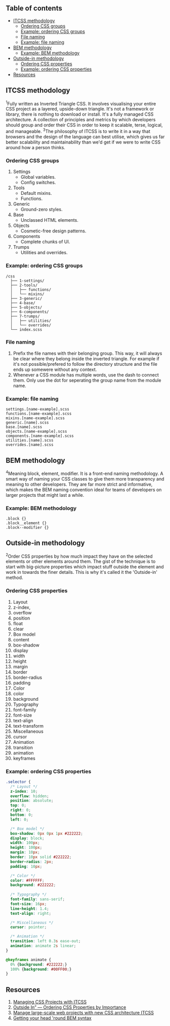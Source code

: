 ## Table of contents
- [ITCSS methodology](#itcss-methodology)
  + [Ordering CSS groups](#ordering-css-groups)
  + [Example: ordering CSS groups](#example-ordering-css-groups)
  + [File naming](#file-naming)
  + [Example: file naming](#example-file-naming)
- [BEM methodology](#bem-methodology)
  + [Example: BEM methodology](#example-bem-methodology)
- [Outside-in methodology](#outside-in-methodology)
  + [Ordering CSS properties](#ordering-css-properties)
  + [Example: ordering CSS properties](#example-ordering-css-properties)
- [Resources](#resources)



## ITCSS methodology
<sup>1</sup>Fully written as Inverted Triangle CSS. It involves visualising your entire CSS project as a layered, upside-down triangle. It's not a framework or library, there is nothing to download or install. It's a fully managed CSS architecture. A collection of principles and metrics by which developers should group and order their CSS in order to keep it scalable, terse, logical, and manageable. <sup>3</sup>The philosophy of ITCSS is to write it in a way that browsers and the design of the language can best utilise, which gives us far better scalability and maintainability than we'd get if we were to write CSS around how a person thinks.

### Ordering CSS groups
1. Settings
    - Global variables.
    - Config switches.
2. Tools
    - Default mixins.
    - Functions.
3. Generic
    - Ground-zero styles.
4. Base
    - Unclassed HTML elements.
5. Objects
    - Cosmetic-free design patterns.
6. Components
    - Complete chunks of UI.
7. Trumps
    - Utilities and overrides.

### Example: ordering CSS groups
```
/css
  ├── 1-settings/
  ├── 2-tools/
  │   ├── functions/
  │   └── mixins/
  ├── 3-generic/
  ├── 4-base/
  ├── 5-objects/
  ├── 6-components/
  ├── 7-trumps/
  │   ├── utilities/
  │   └── overrides/
  └── index.scss
```

### File naming
1. Prefix the file names with their belonging group. This way, it will always be clear where they belong inside the inverted triangle. For example if it's not possible/prefered to follow the directory structure and the file ends up somewere without any context.
2. Whenever a CSS module has multiple words, use the dash to connect them. Only use the dot for seperating the group name from the module name.

### Example: file naming
```
settings.[name-example].scss
functions.[name-example].scss
mixins.[name-example].scss
generic.[name].scss
base.[name].scss
objects.[name-example].scss
components.[name-example].scss
utilities.[name].scss
overrides.[name].scss
```



## BEM methodology
<sup>4</sup>Meaning block, element, modifier. It is a front-end naming methodology. A smart way of naming your CSS classes to give them more transparency and meaning to other developers. They are far more strict and informative, which makes the BEM naming convention ideal for teams of developers on larger projects that might last a while.

### Example: BEM methodology
```
.block {}
.block__element {}
.block--modifier {}
```



## Outside-in methodology
<sup>2</sup>Order CSS properties by how much impact they have on the selected elements or other elements around them. The gist of the technique is to start with big-picture properties which impact stuff outside the element and work in towards the finer details. This is why it's called it the 'Outside-in' method.

### Ordering CSS properties
1. Layout
  1. z-index, 
  2. overflow 
  3. position
  4. float
  5. clear
2. Box model
  1. content
  2. box-shadow
  3. display
  4. width
  5. height
  6. margin
  7. border
  8. border-radius
  9. padding
3. Color
  1. color
  2. background
4. Typography
  1. font-family
  2. font-size
  3. text-align
  4. text-transform
5. Miscellaneous 
  1. cursor
6. Animation 
  1. transition
  2. animation
  3. keyframes

### Example: ordering CSS properties
```css
.selector {
  /* Layout */
  z-index: 10;
  overflow: hidden;
  position: absolute;
  top: 0;
  right: 0;
  bottom: 0;
  left: 0;

  /* Box model */
  box-shadow: 0px 0px 1px #222222;
  display: block;
  width: 100px;
  height: 100px;
  margin: 10px;
  border: 10px solid #222222;
  border-radius: 2px;
  padding: 10px;

  /* Color */
  color: #FFFFFF;
  background: #222222;
  
  /* Typography */
  font-family: sans-serif;
  font-size: 16px;
  line-height: 1.4;
  text-align: right;

  /* Miscellaneous */
  cursor: pointer;

  /* Animation */
  transition: left 0.3s ease-out;
  animation: animate 2s linear;
}

@keyframes animate {
  0% {background: #222222;}
  100% {background: #00FF00;}
}
```



## Resources
1. [Managing CSS Projects with ITCSS](https://www.youtube.com/watch?v=1OKZOV-iLj4 "youtube.com/")
2. [Outside In” — Ordering CSS Properties by Importance](http://webdesign.tutsplus.com/articles/outside-in-ordering-css-properties-by-importance--cms-21685 "webdesign.tutsplus.com/articles/")
3. [Manage large-scale web projects with new CSS architecture ITCSS](http://www.creativebloq.com/web-design/manage-large-scale-web-projects-new-css-architecture-itcss-41514731 "creativebloq.com/web-design/")
4. [Getting your head 'round BEM syntax](http://csswizardry.com/2013/01/mindbemding-getting-your-head-round-bem-syntax/ "csswizardry.com/2013/01/")
